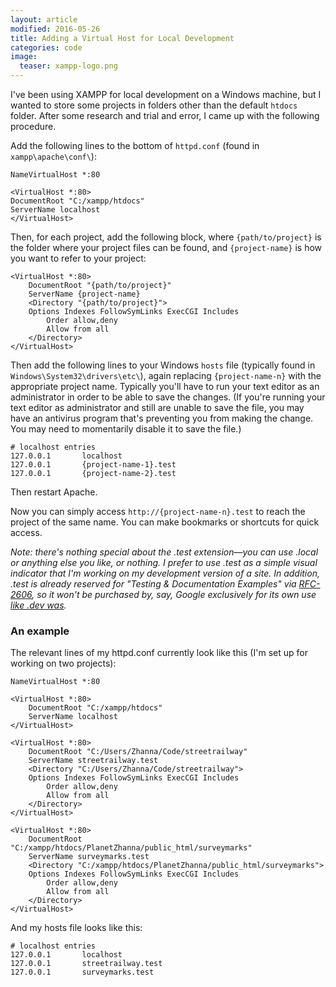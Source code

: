 ```yaml
---
layout: article
modified: 2016-05-26
title: Adding a Virtual Host for Local Development
categories: code
image:
  teaser: xampp-logo.png
---
```


I've been using XAMPP for local development on a Windows machine, but I wanted to store some projects in folders other than the default `htdocs` folder. After some research and trial and error, I came up with the following procedure.

Add the following lines to the bottom of `httpd.conf` (found in `xampp\apache\conf\`):

```
NameVirtualHost *:80

<VirtualHost *:80>
DocumentRoot "C:/xampp/htdocs"
ServerName localhost
</VirtualHost>
```

Then, for each project, add the following block, where `{path/to/project}` is the folder where your project files can be found, and `{project-name}` is how you want to refer to your project:

```
<VirtualHost *:80>
    DocumentRoot "{path/to/project}"
    ServerName {project-name}
    <Directory "{path/to/project}">
    Options Indexes FollowSymLinks ExecCGI Includes
        Order allow,deny
        Allow from all
    </Directory>
</VirtualHost>
```

Then add the following lines to your Windows `hosts` file (typically found in `Windows\System32\drivers\etc\`), again replacing `{project-name-n}` with the appropriate project name. Typically you'll have to run your text editor as an administrator in order to be able to save the changes. (If you're running your text editor as administrator and still are unable to save the file, you may have an antivirus program that's preventing you from making the change. You may need to momentarily disable it to save the file.)

```
# localhost entries
127.0.0.1       localhost
127.0.0.1       {project-name-1}.test
127.0.0.1       {project-name-2}.test
```

Then restart Apache.

Now you can simply access `http://{project-name-n}.test` to reach the project of the same name. You can make bookmarks or shortcuts for quick access.

*Note: there's nothing special about the .test extension—you can use .local or anything else you like, or nothing. I prefer to use .test as a simple visual indicator that I'm working on my development version of a site. In addition, .test is already reserved for "Testing & Documentation Examples" via [RFC-2606](http://tools.ietf.org/html/rfc2606), so it won't be purchased by, say, Google exclusively for its own use [like .dev was](https://iyware.com/dont-use-dev-for-development/).*

### An example

The relevant lines of my httpd.conf currently look like this (I'm set up for working on two projects):

```
NameVirtualHost *:80

<VirtualHost *:80>
    DocumentRoot "C:/xampp/htdocs"
    ServerName localhost
</VirtualHost>

<VirtualHost *:80>
    DocumentRoot "C:/Users/Zhanna/Code/streetrailway"
    ServerName streetrailway.test
    <Directory "C:/Users/Zhanna/Code/streetrailway">
    Options Indexes FollowSymLinks ExecCGI Includes
        Order allow,deny
        Allow from all
    </Directory>
</VirtualHost>

<VirtualHost *:80>
    DocumentRoot "C:/xampp/htdocs/PlanetZhanna/public_html/surveymarks"
    ServerName surveymarks.test
    <Directory "C:/xampp/htdocs/PlanetZhanna/public_html/surveymarks">
    Options Indexes FollowSymLinks ExecCGI Includes
        Order allow,deny
        Allow from all
    </Directory>
</VirtualHost>
```

And my hosts file looks like this:

```
# localhost entries
127.0.0.1       localhost
127.0.0.1       streetrailway.test
127.0.0.1       surveymarks.test
```
